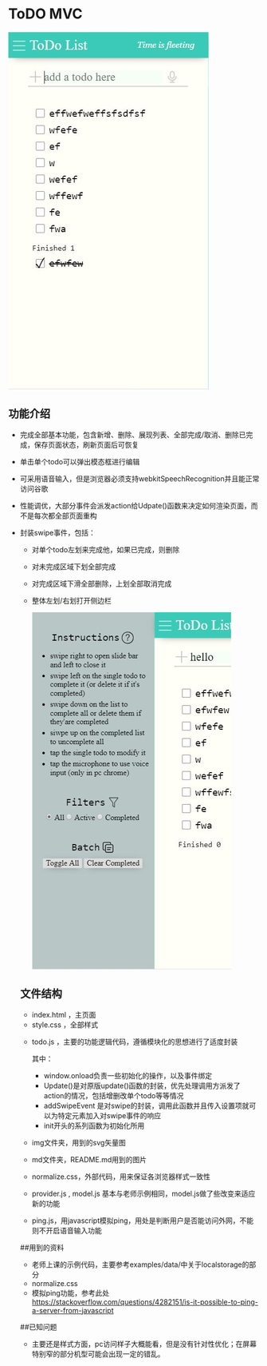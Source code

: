 # ToDO MVC
![](./md/view.jpg)

## 功能介绍

* 完成全部基本功能，包含新增、删除、展现列表、全部完成/取消、删除已完成，保存页面状态，刷新页面后可恢复

* 单击单个todo可以弹出模态框进行编辑

* 可采用语音输入，但是浏览器必须支持webkitSpeechRecognition并且能正常访问谷歌 

* 性能调优，大部分事件会派发action给Udpate()函数来决定如何渲染页面，而不是每次都全部页面重构

* 封装swipe事件，包括：

  * 对单个todo左划来完成他，如果已完成，则删除

  * 对未完成区域下划全部完成

  * 对完成区域下滑全部删除，上划全部取消完成

  * 整体左划/右划打开侧边栏 

    ![](./md/slide.jpg)

  ## 文件结构

  - index.html ，主页面
  - style.css ，全部样式

  * todo.js ，主要的功能逻辑代码，遵循模块化的思想进行了适度封装

    其中：

    * window.onload负责一些初始化的操作，以及事件绑定
    * Update()是对原版update()函数的封装，优先处理调用方派发了action的情况，包括增删改单个todo等等情况
    * addSwipeEvent 是对swipe的封装，调用此函数并且传入设置项就可以为特定元素加入对swipe事件的响应
    * init开头的系列函数为初始化所用

  * img文件夹，用到的svg矢量图
  * md文件夹，README.md用到的图片
  * normalize.css，外部代码，用来保证各浏览器样式一致性
  * provider.js , model.js 基本与老师示例相同，model.js做了些改变来适应新的功能
  * ping.js，用javascript模拟ping，用处是判断用户是否能访问外网，不能则不开启语音输入功能

  ##用到的资料

  * 老师上课的示例代码，主要参考examples/data/中关于localstorage的部分
  * normalize.css 
  * 模拟ping功能，参考此处 https://stackoverflow.com/questions/4282151/is-it-possible-to-ping-a-server-from-javascript

  ##已知问题
  * 主要还是样式方面，pc访问样子大概能看，但是没有针对性优化；在屏幕特别窄的部分机型可能会出现一定的错乱。
